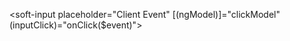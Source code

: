 <soft-input placeholder="Client Event" [(ngModel)]="clickModel" (inputClick)="onClick($event)"></soft-input>